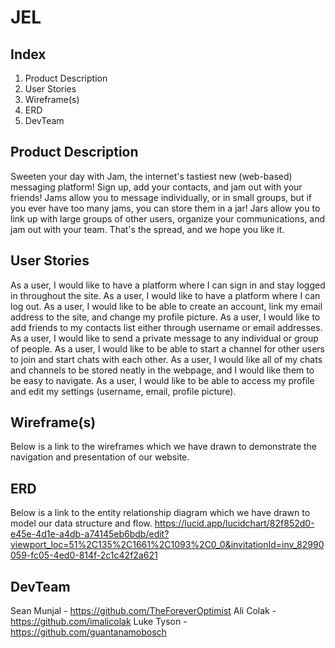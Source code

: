 # JEL

## Index
1. Product Description
2. User Stories
3. Wireframe(s)
4. ERD
5. DevTeam

## Product Description
Sweeten your day with Jam, the internet's tastiest new (web-based) messaging platform! Sign up, add your contacts, and jam out with your friends! Jams allow you to message individually, or in small groups, but if you ever have too many jams, you can store them in a jar! Jars allow you to link up with large groups of other users, organize your communications, and jam out with your team. That's the spread, and we hope you like it.

## User Stories
As a user, I would like to have a platform where I can sign in and stay logged in throughout the site.
As a user, I would like to have a platform where I can log out.
As a user, I would like to be able to create an account, link my email address to the site, and change my profile picture.
As a user, I would like to add friends to my contacts list either through username or email addresses.
As a user, I would like to send a private message to any individual or group of people.
As a user, I would like to be able to start a channel for other users to join and start chats with each other.
As a user, I would like all of my chats and channels to be stored neatly in the webpage, and I would like them to be easy to navigate.
As a user, I would like to be able to access my profile and edit my settings (username, email, profile picture).


## Wireframe(s)
Below is a link to the wireframes which we have drawn to demonstrate the navigation and presentation of our website.


## ERD
Below is a link to the entity relationship diagram which we have drawn to model our data structure and flow.
https://lucid.app/lucidchart/82f852d0-e45e-4d1e-a4db-a74145eb6bdb/edit?viewport_loc=51%2C135%2C1661%2C1093%2C0_0&invitationId=inv_82990059-fc05-4ed0-814f-2c1c42f2a621

## DevTeam
Sean Munjal - https://github.com/TheForeverOptimist
Ali Colak - https://github.com/imalicolak
Luke Tyson - https://github.com/guantanamobosch
